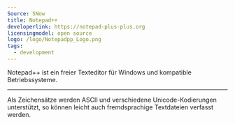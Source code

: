 ```yaml
---
Source: SNow
title: Notepad++
developerlink: https://notepad-plus-plus.org
licensingmodel: open source
logo: /logo/Notepadpp_Logo.png
tags:
  - development
---
```


Notepad++ ist ein freier Texteditor für Windows und kompatible Betriebssysteme.

---

Als Zeichensätze werden ASCII und verschiedene Unicode-Kodierungen unterstützt, so können leicht auch fremdsprachige Textdateien verfasst werden.
